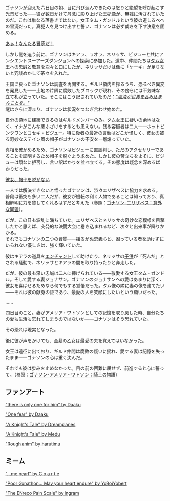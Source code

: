 <!-- title: ゴナソン G -->
<!-- status: 生存 -->

ゴナソンが迎えた六日目の朝、目に飛び込んできたのは怒りと絶望を呼び起こす光景だった――彼が数日かけて丹念に彫り上げた王妃像が、無残に汚されていたのだ。これは単なる落書きではない。女王タム・ガンドルという彼の道しるべへの冒涜だった。真犯人を見つけ出すと誓い、ゴナソンは必ず裁きを下す決意を固める。

[あぁ！なんたる冒涜だ！](#embed:https://www.youtube.com/live/oygFzGlMT28?si=2KtGxfUiZWo9TRa6&start=180)

しかし謎を追う前に、ゴナソンはキアラ、ラオラ、ネリッサ、ビジューと共にアンシエントスーアーズダンジョンへの探索に参加した。道中、仲間たちは[タム女王](https://www.youtube.com/live/oygFzGlMT28?feature=shared&t=442)への忠誠と敬意を次々と口にしたが、ネリッサだけは像に「ケーキ」が足りないと冗談めかして茶々を入れた。

王国に戻ったゴナソンは調査を再開する。ギルド領内を探るうち、恐るべき異変を発見した――土地の片隅に腐敗したブロックが現れ、その傍らには不気味な立て札が立っていた。そこにはこう記されていたのだ：[_"混沌が世界を呑み込まんことを。"_](https://www.youtube.com/live/oygFzGlMT28?feature=shared&t=1759)  
謎はさらに深まり、ゴナソンは状況をつなぎ合わせ始めた。

自分の領地に建築できるのはギルドメンバーのみ。タム女王に疑いの余地はなく、イナがこんな悪ふざけをするとも思えない。残る容疑者は二人――ホットピンクワンとコセキ・ビジュー。特に後者の最近の言動はどこか怪しく、彼女の被る奇妙なステイン風の帽子がゴナソンの不安を一層煽っていた。

真相を確かめるため、ゴナソンはビジューに直談判し、ただのアクセサリーであることを証明するため帽子を脱ぐよう求めた。しかし彼の苛立ちをよそに、ビジューは頑なに拒否し、言い訳ばかりを並べ立てる。その態度は疑念を深めるばかりだった。

[彼女、帽子を脱がない](#embed:https://www.youtube.com/live/oygFzGlMT28?si=2KtGxfUiZWo9TRa6&start=2475)

一人では解決できないと悟ったゴナソンは、渋々エリザベスに協力を求める。普段は衝突も多い二人だが、彼女が機転の利く人物であることは知っており、真相解明に力を貸してくれるはずだと考えた（参照：[ゴナソン-エリザベス：意外な同盟](#edge:liz-gigi)）。

だが、この日も波乱に満ちていた。エリザベスとネリッサの奇妙な恋模様を目撃したかと思えば、突発的な決闘大会に巻き込まれるなど、次々と出来事が降りかかる。  
それでもゴナソンの二つの資質――揺るがぬ忠義心と、困っている者を助けずにいられない優しさは、強く輝いていた。

彼はキアラの道具を[エンチャント](https://www.youtube.com/live/oygFzGlMT28?feature=shared&t=5674)して助けたり、ネリッサの[子供](https://www.youtube.com/live/oygFzGlMT28?feature=shared&t=4296)が「死んだ」とされる騒動で、ネリッサとキアラの間を取り持ったりと奔走した。

だが、彼の最も深い忠誠は二人に捧げられている――敬愛する女王タム・ガンドル。そして愛する妻ジョナサン。ゴナソンのジョナサンへの愛はあまりに深く、彼女を喜ばせるためなら何でもする覚悟だった。タム像の隣に妻の像を建てたい――それは彼の献身の証であり、最愛の人を笑顔にしたいという願いだった。

......

四日目のこと。妻がアメリア・ワトソンとしての記憶を取り戻した時、自分たちの愛も生活も忘れてしまうのではないか――ゴナソンはそう恐れていた。

その恐れは現実となった。

後に彼が声をかけても、金髪の乙女は最愛の夫を覚えてはいなかった。

女王は遠征に出ており、ギルド仲間は腐敗の疑いに揺れ、愛する妻は記憶を失ったまま――ゴナソンの心は重く沈んだ。

それでも彼は歩みを止めなかった。目の前の困難に屈せず、前進すると心に誓って。（参照：[ゴナソン-アメリア・ワトソン：騎士の物語](#edge:gigi-ame)）

## ファンアート

["there is only one for him" by Daaku](https://x.com/koizumi_arata/status/1831971695621808324)

<!-- ina, calli, kiara -->

["One fear" by Daaku](https://x.com/koizumi_arata/status/1832141040792240564)

<!-- kronii -->

["A Knight's Tale" by Dreamplanes](https://x.com/Dreamplanes256/status/1844357367313649767)

<!-- kronii, ame, bijou, ina, irys -->

["A Knight's Tale" by Medu](https://x.com/Medu_Yusa/status/1832503012054516020)

["Rough anim" by harutimu](https://x.com/harutimu_415/status/1882333332299825572)

## ミーム

["...me pearl" by C o a r t e](https://x.com/itscoartee/status/1831967786639487202)

["Poor Gonathon... May your heart endure" by YoBoiYobert](https://x.com/YoBoiYobert/status/1831918801186959589)

["The ENreco Pain Scale" by Ingram](https://x.com/IngramPlisken/status/1832130783274062176)

<!-- shiori, fauna, nerissa, moom, mococo -->
